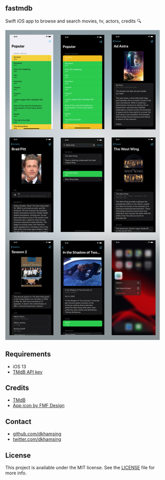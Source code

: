 ## fastmdb

Swift iOS app to browse and search movies, tv, actors, credits :mag:

<img src=Images/0.png>

## Requirements

- iOS 13
- [TMdB API key](https://www.themoviedb.org/documentation/api)

## Credits

- [TMdB](https://www.themoviedb.org/)
- [App icon by FMF Design](https://thenounproject.com/term/movie/3323072/)

## Contact

- [github.com/dkhamsing](https://github.com/dkhamsing)
- [twitter.com/dkhamsing](https://twitter.com/dkhamsing)

## License

This project is available under the MIT license. See the [LICENSE](LICENSE) file for more info.
